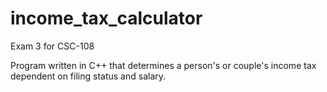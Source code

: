# income_tax_calculator
Exam 3 for CSC-108

Program written in C++ that determines a person's or couple's income tax dependent on filing status and salary.
